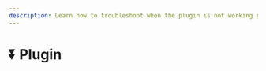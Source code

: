 ```yaml
---
description: Learn how to troubleshoot when the plugin is not working properly.
---
```


# ⏬ Plugin
